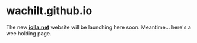 # wachilt.github.io
The new **[iolla.net](https://iolla.net/)** website will be launching here soon. Meantime… here's a wee holding page.
